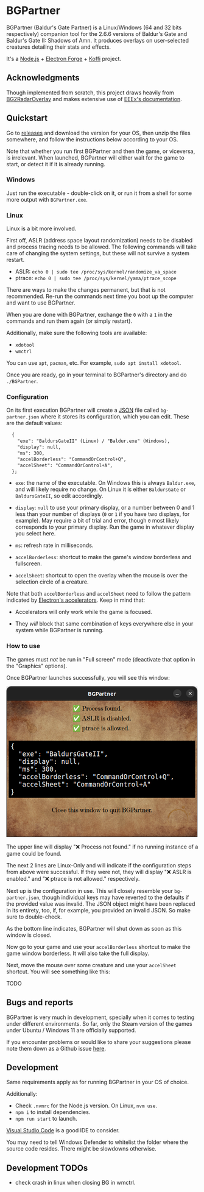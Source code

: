 # BGPartner

BGPartner (Baldur's Gate Partner) is a Linux/Windows (64 and 32 bits respectively) companion tool for the 2.6.6 versions of Baldur's Gate and Baldur's Gate II: Shadows of Amn. It produces overlays on user-selected creatures detailing their stats and effects.

It's a [Node.js](https://nodejs.org/) + [Electron Forge](https://www.electronforge.io/) + [Koffi](https://koffi.dev) project.

## Acknowledgments

Though implemented from scratch, this project draws heavily from [BG2RadarOverlay](https://github.com/tapahob/BG2RadarOverlay) and makes extensive use of [EEEx's documentation](https://eeex-docs.readthedocs.io).

## Quickstart

Go to [releases](https://github.com/gatperdut/bg-partner/releases) and download the version for your OS, then unzip the files somewhere, and follow the instructions below according to your OS.

Note that whether you run first BGPartner and then the game, or viceversa, is irrelevant. When launched, BGPartner will either wait for the game to start, or detect it if it is already running.

### Windows

Just run the executable - double-click on it, or run it from a shell for some more output with `BGPartner.exe`.

### Linux

Linux is a bit more involved.

First off, ASLR (address space layout randomization) needs to be disabled and process tracing needs to be allowed. The following commands will take care of changing the system settings, but these will not survive a system restart.

- ASLR: `echo 0 | sudo tee /proc/sys/kernel/randomize_va_space`
- ptrace: `echo 0 | sudo tee /proc/sys/kernel/yama/ptrace_scope`

There are ways to make the changes permanent, but that is not recommended. Re-run the commands next time you boot up the computer and want to use BGPartner.

When you are done with BGPartner, exchange the `0` with a `1` in the commands and run them again (or simply restart).

Additionally, make sure the following tools are available:

- `xdotool`
- `wmctrl`

You can use `apt`, `pacman`, etc. For example, `sudo apt install xdotool`.

Once you are ready, go in your terminal to BGPartner's directory and do `./BGPartner`.

### Configuration

On its first execution BGPartner will create a [JSON](https://www.shapediver.com/blog/json-objects-explained) file called `bg-partner.json` where it stores its configuration, which you can edit. These are the default values:

```
  {
    "exe": "BaldursGateII" (Linux) / "Baldur.exe" (Windows),
    "display": null,
    "ms": 300,
    "accelBorderless": "CommandOrControl+Q",
    "accelSheet": "CommandOrControl+A",
  };

```

- `exe`: the name of the executable. On Windows this is always `Baldur.exe`, and will likely require no change. On Linux it is either `BaldursGate` or `BaldursGateII`, so edit accordingly.

- `display`: `null` to use your primary display, or a number between 0 and 1 less than your number of displays (`0` or `1` if you have two displays, for example). May require a bit of trial and error, though `0` most likely corresponds to your primary display. Run the game in whatever display you select here.

- `ms`: refresh rate in milliseconds.

- `accelBorderless`: shortcut to make the game's window borderless and fullscreen.

- `accelSheet`: shortcut to open the overlay when the mouse is over the selection circle of a creature.

Note that both `accelBorderless` and `accelSheet` need to follow the pattern indicated by [Electron's accelerators](https://www.electronjs.org/docs/latest/api/accelerator). Keep in mind that:

- Accelerators will only work while the game is focused.

- They _will_ block that same combination of keys everywhere else in your system while BGPartner is running.

### How to use

The games must _not_ be run in "Full screen" mode (deactivate that option in the "Graphics" options).

Once BGPartner launches successfully, you will see this window:

![Control window](src/assets/readme/control.png)

The upper line will display "❌ Process not found." if no running instance of a game could be found.

The next 2 lines are Linux-Only and will indicate if the configuration steps from above were successful. If they were not, they will display "❌ ASLR is enabled." and "❌ ptrace is not allowed." respectively.

Next up is the configuration in use. This will closely resemble your `bg-partner.json`, though individual keys may have reverted to the defaults if the provided value was invalid. The JSON object might have been replaced in its entirety, too, if, for example, you provided an invalid JSON. So make sure to double-check.

As the bottom line indicates, BGPartner will shut down as soon as this window is closed.

Now go to your game and use your `accelBorderless` shortcut to make the game window borderless. It will also take the full display.

Next, move the mouse over some creature and use your `accelSheet` shortcut. You will see something like this:

TODO

## Bugs and reports

BGPartner is very much in development, specially when it comes to testing under different environments. So far, only the Steam version of the games under Ubuntu / Windows 11 are officially supported.

If you encounter problems or would like to share your suggestions please note them down as a Github issue [here](https://github.com/gatperdut/bg-partner/issues).

## Development

Same requirements apply as for running BGPartner in your OS of choice.

Additionally:

- Check `.nvmrc` for the Node.js version. On Linux, `nvm use`.
- `npm i` to install dependencies.
- `npm run start` to launch.

[Visual Studio Code](https://code.visualstudio.com/) is a good IDE to consider.

You may need to tell Windows Defender to whitelist the folder where the source code resides. There might be slowdowns otherwise.

## Development TODOs

- check crash in linux when closing BG in wmctrl.
